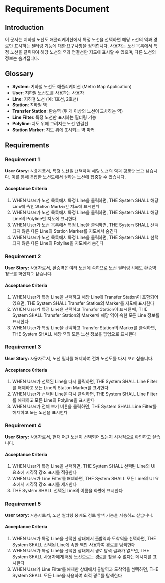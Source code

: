 # Requirements Document

## Introduction

이 문서는 지하철 노선도 애플리케이션에서 특정 노선을 선택하면 해당 노선의 역과 경로만 표시하는 필터링 기능에 대한 요구사항을 정의합니다. 사용자는 노선 목록에서 특정 노선을 클릭하여 해당 노선의 역과 연결선만 지도에 표시할 수 있으며, 다른 노선의 정보는 숨겨집니다.

## Glossary

- **System**: 지하철 노선도 애플리케이션 (Metro Map Application)
- **User**: 지하철 노선도를 사용하는 사용자
- **Line**: 지하철 노선 (예: 1호선, 2호선)
- **Station**: 지하철 역
- **Transfer Station**: 환승역 (두 개 이상의 노선이 교차하는 역)
- **Line Filter**: 특정 노선만 표시하는 필터링 기능
- **Polyline**: 지도 위에 그려지는 노선 연결선
- **Station Marker**: 지도 위에 표시되는 역 마커

## Requirements

### Requirement 1

**User Story:** 사용자로서, 특정 노선을 선택하여 해당 노선의 역과 경로만 보고 싶습니다. 이를 통해 복잡한 노선도에서 원하는 노선에 집중할 수 있습니다.

#### Acceptance Criteria

1. WHEN User가 노선 목록에서 특정 Line을 클릭하면, THE System SHALL 해당 Line에 속한 Station Marker만 지도에 표시한다
2. WHEN User가 노선 목록에서 특정 Line을 클릭하면, THE System SHALL 해당 Line의 Polyline만 지도에 표시한다
3. WHEN User가 노선 목록에서 특정 Line을 클릭하면, THE System SHALL 선택되지 않은 다른 Line의 Station Marker를 지도에서 숨긴다
4. WHEN User가 노선 목록에서 특정 Line을 클릭하면, THE System SHALL 선택되지 않은 다른 Line의 Polyline을 지도에서 숨긴다

### Requirement 2

**User Story:** 사용자로서, 환승역은 여러 노선에 속하므로 노선 필터링 시에도 환승역 정보를 확인하고 싶습니다.

#### Acceptance Criteria

1. WHEN User가 특정 Line을 선택하고 해당 Line에 Transfer Station이 포함되어 있으면, THE System SHALL Transfer Station의 Marker를 지도에 표시한다
2. WHEN User가 특정 Line을 선택하고 Transfer Station이 표시될 때, THE System SHALL Transfer Station의 Marker에 해당 역이 속한 모든 Line 정보를 표시한다
3. WHEN User가 특정 Line을 선택하고 Transfer Station의 Marker를 클릭하면, THE System SHALL 해당 역의 모든 노선 정보를 팝업으로 표시한다

### Requirement 3

**User Story:** 사용자로서, 노선 필터를 해제하여 전체 노선도를 다시 보고 싶습니다.

#### Acceptance Criteria

1. WHEN User가 선택된 Line을 다시 클릭하면, THE System SHALL Line Filter를 해제하고 모든 Line의 Station Marker를 표시한다
2. WHEN User가 선택된 Line을 다시 클릭하면, THE System SHALL Line Filter를 해제하고 모든 Line의 Polyline을 표시한다
3. WHEN User가 전체 보기 버튼을 클릭하면, THE System SHALL Line Filter를 해제하고 모든 노선을 표시한다

### Requirement 4

**User Story:** 사용자로서, 현재 어떤 노선이 선택되어 있는지 시각적으로 확인하고 싶습니다.

#### Acceptance Criteria

1. WHEN User가 특정 Line을 선택하면, THE System SHALL 선택된 Line의 UI 요소에 시각적 강조 표시를 적용한다
2. WHEN User가 Line Filter를 해제하면, THE System SHALL 모든 Line의 UI 요소에서 시각적 강조 표시를 제거한다
3. THE System SHALL 선택된 Line의 이름을 화면에 표시한다

### Requirement 5

**User Story:** 사용자로서, 노선 필터링 중에도 경로 탐색 기능을 사용하고 싶습니다.

#### Acceptance Criteria

1. WHEN User가 특정 Line을 선택한 상태에서 출발역과 도착역을 선택하면, THE System SHALL 선택된 Line에 속한 역만 사용하여 경로를 탐색한다
2. WHEN User가 특정 Line을 선택한 상태에서 경로 탐색 결과가 없으면, THE System SHALL 사용자에게 해당 노선으로는 경로를 찾을 수 없다는 메시지를 표시한다
3. WHEN User가 Line Filter를 해제한 상태에서 출발역과 도착역을 선택하면, THE System SHALL 모든 Line을 사용하여 최적 경로를 탐색한다
